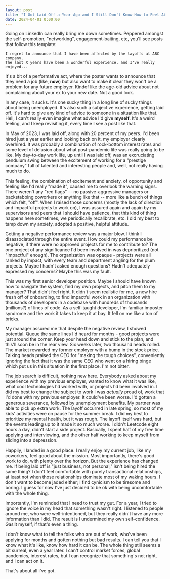 ```yaml
---
layout: post
title: "I Got Laid Off a Year Ago and I Still Don't Know How to Feel About It"
date: 2024-04-01 0:00:00
---
```


Going on LinkedIn can really bring me down sometimes.  Peppered amongst the self-promotion, "networking", engagement-baiting, etc, you'll see posts that follow this template:

    I regret to announce that I have been affected by the layoffs at ABC company.
    The last X years have been a wonderful experience, and I've really enjoyed...
    
It's a bit of a performative act, where the poster wants to announce that they need a job (like, **now**) but also want to make it clear they won't be a problem for any future employer.  Kindof like the age-old advice about not complaining about your ex to your new date.  Not a good look.

In any case, it sucks.  It's one sucky thing in a long line of sucky things about being unemployed.  It's also such a subjective experience, getting laid off.  It's hard to give any kind of advice to someone in a situation like that.  Hell, I can't really even imagine what advice I'd give **myself**.  It's a weird feeling, and I keep revisiting it, every time I see a post like that.

In May of 2023, I was laid off, along with 20 percent of my peers.  I'd been hired just a year earlier and looking back on it, my employer clearly overhired.  It was probably a combination of rock-bottom interest rates and some level of delusion about what post-pandemic life was really going to be like.  My day-to-day work life, up until I was laid off, was an excruciating pendulum swing between the excitement of working for a "prestige company" full of talented and interesting people and, well, not really having much to do.

This feeling, the combination of excitement and anxiety, of opportunity and feeling like I'd really "made it", caused me to overlook the warning signs.  There weren't any "red flags" -- no passive-aggressive managers or backstabbing coworkers or anything like that -- more like a bunch of things which felt, "off".  When I raised those concerns (mostly the lack of direction and impactful projects to work on), I was assured again and again by my supervisors and peers that I should have patience, that this kind of thing happens here sometimes, we periodically recalibrate, etc.  I did my best to tamp down my anxiety, adopted a positive, helpful attitude.

Getting a negative performance review was a major blow.  I think I disassociated through the entire event.  How could my performance be negative, if there were no approved projects for me to contribute to?  The one project of any significance I'd been involved in was deprioritized (not "impactful" enough).  The organization was opaque - projects were all ranked by impact, with every team and department angling for the plum projects.  Maybe I hadn't asked enough questions? Hadn't adequately expressed my concerns?  Maybe this was my fault.  

This was my first senior developer position.  Maybe I should have known how to navigate the system, find my own projects, and pitch them to my manager?  That didn't feel right.  It didn't seem realistic for me, a new hire fresh off of onboarding, to find impactful work in an organization with thousands of developers in a codebase with hundreds of thousands (millions?) of lines of code.  As a self-taught developer, I'm familiar imposter syndrome and the work it takes to keep it at bay.  It fell on me like a ton of bricks.

My manager assured me that despite the negative review, I showed potential.  Queue the same lines I'd heard for months - good projects were just around the corner.  Keep your head down and stick to the plan, and this'll soon be in the rear view.  Six weeks later, two thousand heads rolled.  The market rewarded my former employer with a bump in the stock price.  Talking heads praised the CEO for "making the tough choices", conveniently ignoring the fact that it was the same CEO who went on a hiring binge which put us in this situation in the first place.  I'm not bitter.

The job search is difficult, nothing new here.  Everybody asked about my experience with my previous employer, wanted to know what it was like, what cool technologies I'd worked with, or projects I'd been involved in.  I did my best to change the subject to work I was *actually* proud of, work that I'd done with my previous employer.  It could've been worse.  I'd gotten a generous severance, followed by unemployment benefits.  My partner was able to pick up extra work.  The layoff occurred in late spring, so most of my kids' activities were on pause for the summer break.  I did my best to prioritize my mental health, but it was rough.  The layoff itself was hard, but the events leading up to it made it so much worse.  I didn't Leetcode eight hours a day, didn't start a side project.  Basically, I spent half of my free time applying and interviewing, and the other half working to keep myself from sliding into a depression.

Happily, I landed in a good place.  I really enjoy my current job, like my coworkers, feel good about the mission.  Most importantly, there's good work to do, with plenty over the horizon.  But the experience has changed me.  If being laid off is "just business, not personal," isn't being hired the same thing?  I don't feel comfortable with purely transactional relationships, at least not when those relationships dominate most of my waking hours.  I don't want to become jaded either; I find cynicism to be tiresome and boring.  I guess for now I've just decided to be ok with being uncomfortable with the whole thing.

Importantly, I'm reminded that I need to trust my gut.  For a year, I tried to ignore the voice in my head that something wasn't right.  I listened to people around me, who were well-intentioned, but they really didn't have any more information than I did.  The result is I undermined my own self-confidence.  Gaslit myself, if that's even a thing.  

I don't know what to tell the folks who are out of work, who've been applying for months and gotten nothing but bad results.  I can tell you that I know what it's like, know how hard it can be.  The whole thing still seems a bit surreal, even a year later.  I can't control market forces, global pandemics, interest rates, but I can recognize that something's not right, and I can act on it.  

That's about all I've got.

